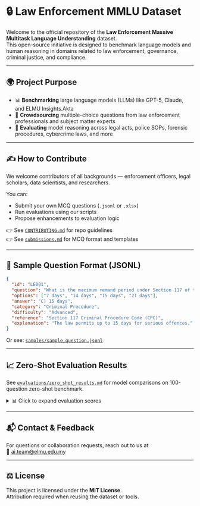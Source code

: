 # 🔒 Law Enforcement MMLU Dataset

Welcome to the official repository of the **Law Enforcement Massive Multitask Language Understanding** dataset.  
This open-source initiative is designed to benchmark language models and human reasoning in domains related to law enforcement, governance, criminal justice, and compliance.

---

## 🌍 Project Purpose

- 📊 **Benchmarking** large language models (LLMs) like GPT-5, Claude, and ELMU Insights.Akta
- 🧠 **Crowdsourcing** multiple-choice questions from law enforcement professionals and subject matter experts
- 🧪 **Evaluating** model reasoning across legal acts, police SOPs, forensic procedures, cybercrime laws, and more

---

## ✍️ How to Contribute

We welcome contributors of all backgrounds — enforcement officers, legal scholars, data scientists, and researchers.

You can:
- Submit your own MCQ questions (`.jsonl` or `.xlsx`)
- Run evaluations using our scripts
- Propose enhancements to evaluation logic

👉 See [`CONTRIBUTING.md`](CONTRIBUTING.md) for repo guidelines  
👉 See [`submissions.md`](submissions/submissions.md) for MCQ format and templates

---

## 📄 Sample Question Format (JSONL)

```json
{
  "id": "LE001",
  "question": "What is the maximum remand period under Section 117 of the CPC?",
  "options": ["7 days", "14 days", "15 days", "21 days"],
  "answer": "C) 15 days",
  "category": "Criminal Procedure",
  "difficulty": "Advanced",
  "reference": "Section 117 Criminal Procedure Code (CPC)",
  "explanation": "The law permits up to 15 days for serious offences."
}
```

Or see: [`samples/sample_question.jsonl`](samples/sample_question.jsonl)

---

## 📈 Zero-Shot Evaluation Results

See [`evaluations/zero_shot_results.md`](evaluations/zero-shot_results.md) for model comparisons on 100-question zero-shot benchmark.

<details>
<summary>📊 Click to expand evaluation scores</summary>

| Model                          | Questions | Errors | Correct | Accuracy |
|-------------------------------|-----------|--------|---------|----------|
| ELMU Insights (English, May 7) | 29        | 10     | 19      | 65.5%    |
| ELMU Insights (English, May 20)| 100       | 14     | 86      | 86.0%    |
| ELMU Insights (BM, June 25)    | 100       | 3      | 97      | 97.0%    |
| ELMU Insights (English, July 9)| 100       | 1      | 99      | 99.0%    |
| ChatGPT (English, July 9)      | 100       | 3      | 97      | 97.0%    |
| Claude (English, July 9)       | 100       | 3      | 97      | 97.0%    |
| ChatGPT (BM, July 9)           | 100       | 2      | 98      | 98.0%    |
| Claude (BM, July 9)            | 100       | 6      | 94      | 94.0%    |

</details>

---

## 📬 Contact & Feedback

For questions or collaboration requests, reach out to us at  
📧 [ai.team@elmu.edu.my](mailto:ai.team@elmu.edu.my)

---

## ⚖️ License

This project is licensed under the **MIT License**.  
Attribution required when reusing the dataset or tools.
